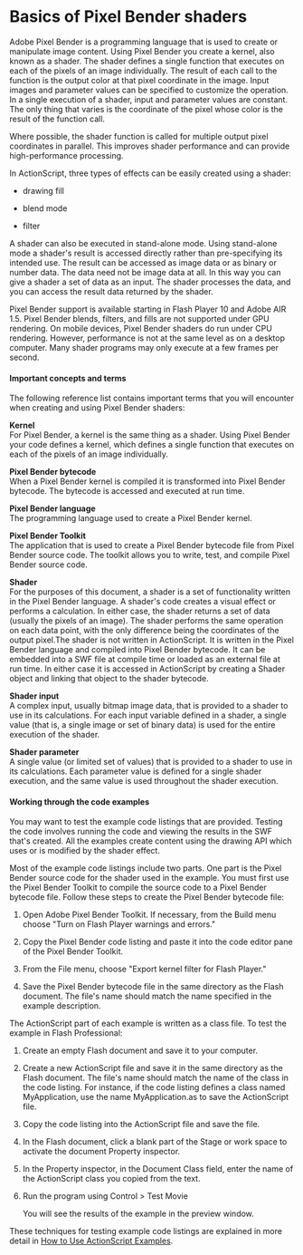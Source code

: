 # Basics of Pixel Bender shaders

Adobe Pixel Bender is a programming language that is used to create or
manipulate image content. Using Pixel Bender you create a kernel, also known as
a shader. The shader defines a single function that executes on each of the
pixels of an image individually. The result of each call to the function is the
output color at that pixel coordinate in the image. Input images and parameter
values can be specified to customize the operation. In a single execution of a
shader, input and parameter values are constant. The only thing that varies is
the coordinate of the pixel whose color is the result of the function call.

Where possible, the shader function is called for multiple output pixel
coordinates in parallel. This improves shader performance and can provide
high-performance processing.

In ActionScript, three types of effects can be easily created using a shader:

- drawing fill

- blend mode

- filter

A shader can also be executed in stand-alone mode. Using stand-alone mode a
shader's result is accessed directly rather than pre-specifying its intended
use. The result can be accessed as image data or as binary or number data. The
data need not be image data at all. In this way you can give a shader a set of
data as an input. The shader processes the data, and you can access the result
data returned by the shader.

Pixel Bender support is available starting in Flash Player 10 and Adobe AIR 1.5.
Pixel Bender blends, filters, and fills are not supported under GPU rendering.
On mobile devices, Pixel Bender shaders do run under CPU rendering. However,
performance is not at the same level as on a desktop computer. Many shader
programs may only execute at a few frames per second.

#### Important concepts and terms

The following reference list contains important terms that you will encounter
when creating and using Pixel Bender shaders:

**Kernel**  
For Pixel Bender, a kernel is the same thing as a shader. Using Pixel Bender
your code defines a kernel, which defines a single function that executes on
each of the pixels of an image individually.

**Pixel Bender bytecode**  
When a Pixel Bender kernel is compiled it is transformed into Pixel Bender
bytecode. The bytecode is accessed and executed at run time.

**Pixel Bender language**  
The programming language used to create a Pixel Bender kernel.

**Pixel Bender Toolkit**  
The application that is used to create a Pixel Bender bytecode file from Pixel
Bender source code. The toolkit allows you to write, test, and compile Pixel
Bender source code.

**Shader**  
For the purposes of this document, a shader is a set of functionality written in
the Pixel Bender language. A shader's code creates a visual effect or performs a
calculation. In either case, the shader returns a set of data (usually the
pixels of an image). The shader performs the same operation on each data point,
with the only difference being the coordinates of the output pixel.The shader is
not written in ActionScript. It is written in the Pixel Bender language and
compiled into Pixel Bender bytecode. It can be embedded into a SWF file at
compile time or loaded as an external file at run time. In either case it is
accessed in ActionScript by creating a Shader object and linking that object to
the shader bytecode.

**Shader input**  
A complex input, usually bitmap image data, that is provided to a shader to use
in its calculations. For each input variable defined in a shader, a single value
(that is, a single image or set of binary data) is used for the entire execution
of the shader.

**Shader parameter**  
A single value (or limited set of values) that is provided to a shader to use in
its calculations. Each parameter value is defined for a single shader execution,
and the same value is used throughout the shader execution.

#### Working through the code examples

You may want to test the example code listings that are provided. Testing the
code involves running the code and viewing the results in the SWF that's
created. All the examples create content using the drawing API which uses or is
modified by the shader effect.

Most of the example code listings include two parts. One part is the Pixel
Bender source code for the shader used in the example. You must first use the
Pixel Bender Toolkit to compile the source code to a Pixel Bender bytecode file.
Follow these steps to create the Pixel Bender bytecode file:

1.  Open Adobe Pixel Bender Toolkit. If necessary, from the Build menu choose
    "Turn on Flash Player warnings and errors."

2.  Copy the Pixel Bender code listing and paste it into the code editor pane of
    the Pixel Bender Toolkit.

3.  From the File menu, choose "Export kernel filter for Flash Player."

4.  Save the Pixel Bender bytecode file in the same directory as the Flash
    document. The file's name should match the name specified in the example
    description.

The ActionScript part of each example is written as a class file. To test the
example in Flash Professional:

1.  Create an empty Flash document and save it to your computer.

2.  Create a new ActionScript file and save it in the same directory as the
    Flash document. The file's name should match the name of the class in the
    code listing. For instance, if the code listing defines a class named
    MyApplication, use the name MyApplication.as to save the ActionScript file.

3.  Copy the code listing into the ActionScript file and save the file.

4.  In the Flash document, click a blank part of the Stage or work space to
    activate the document Property inspector.

5.  In the Property inspector, in the Document Class field, enter the name of
    the ActionScript class you copied from the text.

6.  Run the program using Control \> Test Movie

    You will see the results of the example in the preview window.

These techniques for testing example code listings are explained in more detail
in
[How to Use ActionScript Examples](../../appendixes/how-to-use-actionscript-examples.md).
